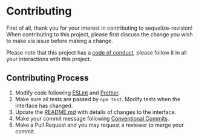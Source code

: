 # Contributing

First of all, thank you for your interest in contributing to sequelize-revision!
When contributing to this project, please first discuss the change you wish to make via issue before making a change.

Please note that this project has a [code of conduct](https://github.com/yujiosaka/sequelize-revision/blob/master/docs/CODE_OF_CONDUCT.md), please follow it in all your interactions with this project.

## Contributing Process

1. Modify code following [ESLint](https://eslint.org) and [Prettier](https://prettier.io/).
2. Make sure all tests are passed by `npm test`. Modify tests when the interface has changed.
3. Update the [README.md](https://github.com/yujiosaka/sequelize-revision/blob/master/docs/API.md) with details of changes to the interface.
4. Make your commit message following [Conventional Commits](https://conventionalcommits.org/).
5. Make a Pull Request and you may request a reviewer to merge your commit.
